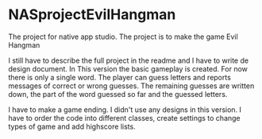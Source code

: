 # NASprojectEvilHangman
The project for native app studio. The project is to make the game Evil Hangman


I still have to describe the full project in the readme and I have to write de design document. 
In This version the basic gameplay is created. For now there is only a single word. The player can guess letters and reports messages of correct or wrong guesses. The remaining guesses are written down, the part of the word guessed so far and the guessed letters. 


I have to make a game ending. I didn't use any designs in this version. I have to order the code into different classes, create settings to change types of game and add highscore lists. 
